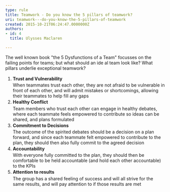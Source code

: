 ```yaml
---
type: rule
title: Teamwork - Do you know the 5 pillars of teamwork?
uri: teamwork---do-you-know-the-5-pillars-of-teamwork
created: 2015-10-21T06:24:47.0000000Z
authors:
- id: 4
  title: Ulysses Maclaren

---
```




<span class='intro'> <p>The well known book &quot;the 5 Dysfunctions of a Team&quot; focusses on the failing points for teams; but what should an ide al team look like?&#160;What pillars underlie exceptional teamwork?<br></p> </span>

<ol><li><span style="line-height&#58;1.6;"><strong></strong><strong>​​Trust and Vulnerability</strong><br>When teammates trust each other, they are not afraid to be vulnerable in front of each other, and will admit mistakes or shortcomings, allowing their teammates to help fill any gaps</span></li><li><span style="line-height&#58;1.6;"><strong>Healthy Conflict</strong><br>​​Team members who trust each other can engage in&#160;healthy debates, where each teammate feels empowered to contribute so ideas can be shared, and plans formulated​<br></span></li><li><span style="line-height&#58;1.6;"><strong>Commitment to Decisions</strong><br>The outcome of the spirited debates should be a decision on a plan forward, and since each teammate felt empowered to contribute to the plan, they should then also fully commit to the agreed decision<br></span></li><li><span style="line-height&#58;1.6;"><strong>Accountability</strong><br>With everyone fully committed to the plan, they should then be comfortable to be held accountable (and hold each other accountable) to the KPIs</span></li><li><span style="line-height&#58;1.6;"><strong>Attention to results​</strong><br>​The group has a shared feeling of success and will all strive for the same results, and will pay attention to if those results are met<br></span></li></ol>


